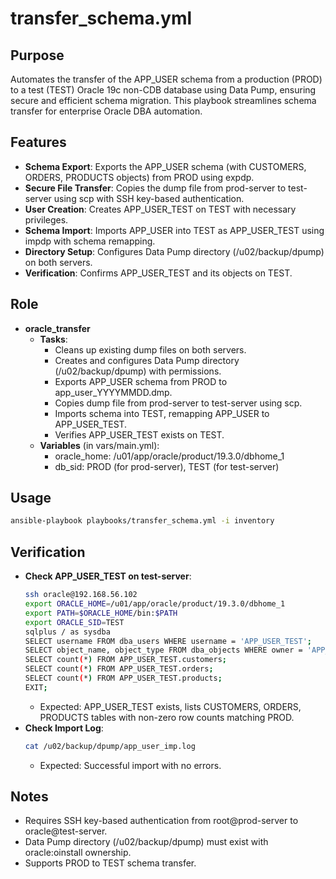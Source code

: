 # transfer_schema.yml

## Purpose
Automates the transfer of the APP_USER schema from a production (PROD) to a test (TEST) Oracle 19c non-CDB database using Data Pump, ensuring secure and efficient schema migration. This playbook streamlines schema transfer for enterprise Oracle DBA automation.

## Features
- **Schema Export**: Exports the APP_USER schema (with CUSTOMERS, ORDERS, PRODUCTS objects) from PROD using expdp.
- **Secure File Transfer**: Copies the dump file from prod-server to test-server using scp with SSH key-based authentication.
- **User Creation**: Creates APP_USER_TEST on TEST with necessary privileges.
- **Schema Import**: Imports APP_USER into TEST as APP_USER_TEST using impdp with schema remapping.
- **Directory Setup**: Configures Data Pump directory (/u02/backup/dpump) on both servers.
- **Verification**: Confirms APP_USER_TEST and its objects on TEST.

## Role
- **oracle_transfer**
  - **Tasks**:
    - Cleans up existing dump files on both servers.
    - Creates and configures Data Pump directory (/u02/backup/dpump) with permissions.
    - Exports APP_USER schema from PROD to app_user_YYYYMMDD.dmp.
    - Copies dump file from prod-server to test-server using scp.
    - Imports schema into TEST, remapping APP_USER to APP_USER_TEST.
    - Verifies APP_USER_TEST exists on TEST.
  - **Variables** (in vars/main.yml):
    - oracle_home: /u01/app/oracle/product/19.3.0/dbhome_1
    - db_sid: PROD (for prod-server), TEST (for test-server)

## Usage
```bash
ansible-playbook playbooks/transfer_schema.yml -i inventory
```

## Verification
- **Check APP_USER_TEST on test-server**:
  ```bash
  ssh oracle@192.168.56.102
  export ORACLE_HOME=/u01/app/oracle/product/19.3.0/dbhome_1
  export PATH=$ORACLE_HOME/bin:$PATH
  export ORACLE_SID=TEST
  sqlplus / as sysdba
  SELECT username FROM dba_users WHERE username = 'APP_USER_TEST';
  SELECT object_name, object_type FROM dba_objects WHERE owner = 'APP_USER_TEST';
  SELECT count(*) FROM APP_USER_TEST.customers;
  SELECT count(*) FROM APP_USER_TEST.orders;
  SELECT count(*) FROM APP_USER_TEST.products;
  EXIT;
  ```
  - Expected: APP_USER_TEST exists, lists CUSTOMERS, ORDERS, PRODUCTS tables with non-zero row counts matching PROD.
- **Check Import Log**:
  ```bash
  cat /u02/backup/dpump/app_user_imp.log
  ```
  - Expected: Successful import with no errors.

## Notes
- Requires SSH key-based authentication from root@prod-server to oracle@test-server.
- Data Pump directory (/u02/backup/dpump) must exist with oracle:oinstall ownership.
- Supports PROD to TEST schema transfer.
